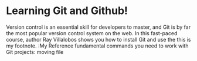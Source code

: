 # Learning Git and Github!


Version control is an essential skill for developers to master, and Git is by far the most popular version control system on the web. In this fast-paced course, author Ray Villalobos shows you how to install Git and use the 
this is my footnote.
:My Reference
fundamental commands you need to work with Git projects: moving file
